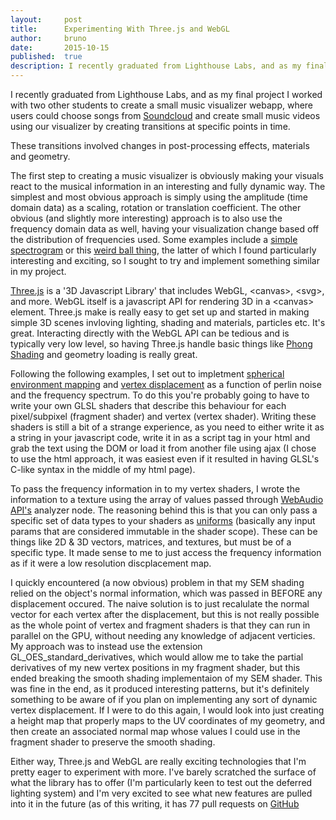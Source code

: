 ```yaml
---
layout:     post
title:      Experimenting With Three.js and WebGL
author:     bruno
date:       2015-10-15
published:  true
description: I recently graduated from Lighthouse Labs, and as my final project I worked with two other students to create a small music visualizer webapp, where users could choose songs from Soundcloud and create small music videos using our visualizer by creating transitions at specific points in time.
---
```


I recently graduated from Lighthouse Labs, and as my final project I worked with two other students to create a small music visualizer webapp,
where users could choose songs from [Soundcloud](https://soundcloud.com/) and create small music videos using our visualizer
by creating transitions at specific points in time.

<!--more-->

These transitions involved changes in post-processing effects, materials and geometry.

The first step to creating a music visualizer is obviously making your visuals react to the musical information in an
interesting and fully dynamic way. The simplest and most obvious approach is simply using the amplitude (time domain data) as a scaling,
rotation or translation coefficient.
The other obvious (and slightly more interesting) approach is to also use the frequency domain data as well,
having your visualization change based off the distribution of frequencies used. Some examples
include a [simple spectrogram](https://www.shadertoy.com/view/Xds3Rr) or this [weird ball thing](https://www.shadertoy.com/view/Xtl3W2),
the latter of which I found particularly interesting and exciting, so I sought to try and implement something similar in my project.

[Three.js](http://threejs.org/) is a '3D Javascript Library' that includes WebGL, \<canvas\>, \<svg\>, and more.
WebGL itself is a javascript API for rendering 3D in a \<canvas\> element. Three.js make is really easy to get set up and
started in making simple 3D scenes invloving lighting, shading and materials, particles etc. It's great. Interacting directly with the
WebGL API can be tedious and is typically very low level,
so having Three.js handle basic things like [Phong Shading](https://en.wikipedia.org/wiki/Phong_shading) and geometry loading is really great.

Following the following examples, I set out to impletment [spherical environment mapping](http://www.clicktorelease.com/blog/creating-spherical-environment-mapping-shader)
and [vertex displacement](http://www.clicktorelease.com/blog/vertex-displacement-noise-3d-webgl-glsl-three-js) as a function of perlin noise and the frequency spectrum.
To do this you're probably going to have to write your own GLSL shaders that describe this behaviour for each pixel/subpixel (fragment shader) and vertex (vertex shader).
Writing these shaders is still a bit of a strange experience, as you need to either write it as a string in your javascript code,
write it in as a script tag in your html and grab the text using the DOM or load it from another file using ajax (I chose to use the
html approach, it was easiest even if it resulted in having GLSL's C-like syntax in the middle of my html page).

To pass the frequency information in to my vertex shaders, I wrote the information to a texture using the array of values passed through
[WebAudio API's](https://developer.mozilla.org/en-US/docs/Web/API/Web_Audio_API) analyzer node.
The reasoning behind this is that you can only pass a specific set of data types to your shaders as
[uniforms](https://www.opengl.org/wiki/Uniform_(GLSL)) (basically any input params that are considered immutable in the shader scope).
These can be things like 2D & 3D vectors, matrices, and textures, but must be of a specific type. It made sense to me to just access the
frequency information as if it were a low resolution discplacement map.

I quickly encountered (a now obvious) problem in that my SEM shading relied on the object's normal information,
which was passed in BEFORE any displacement occured. The naive solution is to just recalulate the normal vector for each vertex after the
displacement, but this is not really possible as the whole point of vertex and fragment shaders is that they can run in parallel on the GPU,
without needing any knowledge of adjacent verticies. My approach was to instead use the extension GL_OES_standard_derivatives, which would allow me to take the partial derivatives of
my new vertex positions in my fragment shader, but this ended breaking the smooth shading implementaion of my SEM shader.
This was fine in the end, as it produced interesting patterns, but it's definitely something to be aware of if you plan on implementing any sort of
dynamic vertex displacement. If I were to do this again, I would look into just creating a height map that properly maps to the UV coordinates of my geometry,
and then create an associated normal map whose values I could use in the fragment shader to preserve the smooth shading.

Either way, Three.js and WebGL are really exciting technologies that I'm pretty eager to experiment with more.
I've barely scratched the surface of what the library has to offer (I'm particularly keen to test out the deferred lighting system)
and I'm very excited to see what new features are pulled into it in the future (as of this writing, it has 77 pull requests on
[GitHub](https://github.com/mrdoob/three.js/pulls?q=is%3Aopen+is%3Apr)


